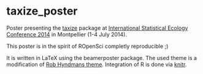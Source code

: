 taxize_poster
=============

Poster presenting the [taxize](https://github.com/ropensci/taxize) package at
[International Statistical Ecology Conference 2014](http://isec2014.sciencesconf.org/) in  Montpellier (1-4 July 2014).

This poster is in the spirit of ROpenSci completly reproducible ;)

It is written in LaTeX using the beamerposter package.
The used theme is a modification of [Rob Hyndmans theme](http://robjhyndman.com/hyndsight/beamer-poster/).
Integration of R is done via [knitr](https://github.com/yihui/knitr).
